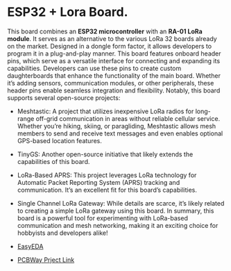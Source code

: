 
# ESP32 + Lora Board.

This board combines an **ESP32 microcontroller** with an **RA-01 LoRa module**. It serves as an alternative to the various LoRa 32 boards already on the market. Designed in a dongle form factor, it allows developers to program it in a plug-and-play manner. This board features onboard header pins, which serve as a versatile interface for connecting and expanding its capabilities. Developers can use these pins to create custom daughterboards that enhance the functionality of the main board. Whether it’s adding sensors, communication modules, or other peripherals, these header pins enable seamless integration and flexibility. Notably, this board supports several open-source projects:

- Meshtastic: A project that utilizes inexpensive LoRa radios for long-range off-grid communication in areas without reliable cellular service. Whether you’re hiking, skiing, or paragliding, Meshtastic allows mesh members to send and receive text messages and even enables optional GPS-based location features.
- TinyGS: Another open-source initiative that likely extends the capabilities of this board.
- LoRa-Based APRS: This project leverages LoRa technology for Automatic Packet Reporting System (APRS) tracking and communication. It’s an excellent fit for this board’s capabilities.
- Single Channel LoRa Gateway: While details are scarce, it’s likely related to creating a simple LoRa gateway using this board.
In summary, this board is a powerful tool for experimenting with LoRa-based communication and mesh networking, making it an exciting choice for hobbyists and developers alike!

- [EasyEDA](https://oshwlab.com/aviral.verma.8877/esp32-lora)
- [PCBWay Prject Link](https://www.pcbway.com/project/shareproject/ESP32_Lora_Board_41f56be3.html)